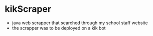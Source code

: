 # kikScraper

- java web scrapper that searched through my school staff website
- the scrapper was to be deployed on a kik bot

